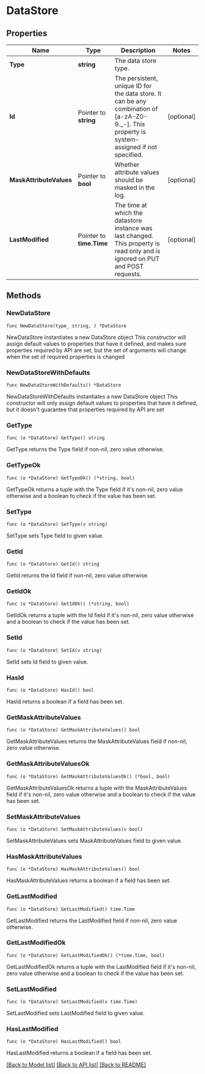 # DataStore

## Properties

Name | Type | Description | Notes
------------ | ------------- | ------------- | -------------
**Type** | **string** | The data store type. | 
**Id** | Pointer to **string** | The persistent, unique ID for the data store. It can be any combination of [a-zA-Z0-9._-]. This property is system-assigned if not specified. | [optional] 
**MaskAttributeValues** | Pointer to **bool** | Whether attribute values should be masked in the log. | [optional] 
**LastModified** | Pointer to **time.Time** | The time at which the datastore instance was last changed. This property is read only and is ignored on PUT and POST requests. | [optional] 

## Methods

### NewDataStore

`func NewDataStore(type_ string, ) *DataStore`

NewDataStore instantiates a new DataStore object
This constructor will assign default values to properties that have it defined,
and makes sure properties required by API are set, but the set of arguments
will change when the set of required properties is changed

### NewDataStoreWithDefaults

`func NewDataStoreWithDefaults() *DataStore`

NewDataStoreWithDefaults instantiates a new DataStore object
This constructor will only assign default values to properties that have it defined,
but it doesn't guarantee that properties required by API are set

### GetType

`func (o *DataStore) GetType() string`

GetType returns the Type field if non-nil, zero value otherwise.

### GetTypeOk

`func (o *DataStore) GetTypeOk() (*string, bool)`

GetTypeOk returns a tuple with the Type field if it's non-nil, zero value otherwise
and a boolean to check if the value has been set.

### SetType

`func (o *DataStore) SetType(v string)`

SetType sets Type field to given value.


### GetId

`func (o *DataStore) GetId() string`

GetId returns the Id field if non-nil, zero value otherwise.

### GetIdOk

`func (o *DataStore) GetIdOk() (*string, bool)`

GetIdOk returns a tuple with the Id field if it's non-nil, zero value otherwise
and a boolean to check if the value has been set.

### SetId

`func (o *DataStore) SetId(v string)`

SetId sets Id field to given value.

### HasId

`func (o *DataStore) HasId() bool`

HasId returns a boolean if a field has been set.

### GetMaskAttributeValues

`func (o *DataStore) GetMaskAttributeValues() bool`

GetMaskAttributeValues returns the MaskAttributeValues field if non-nil, zero value otherwise.

### GetMaskAttributeValuesOk

`func (o *DataStore) GetMaskAttributeValuesOk() (*bool, bool)`

GetMaskAttributeValuesOk returns a tuple with the MaskAttributeValues field if it's non-nil, zero value otherwise
and a boolean to check if the value has been set.

### SetMaskAttributeValues

`func (o *DataStore) SetMaskAttributeValues(v bool)`

SetMaskAttributeValues sets MaskAttributeValues field to given value.

### HasMaskAttributeValues

`func (o *DataStore) HasMaskAttributeValues() bool`

HasMaskAttributeValues returns a boolean if a field has been set.

### GetLastModified

`func (o *DataStore) GetLastModified() time.Time`

GetLastModified returns the LastModified field if non-nil, zero value otherwise.

### GetLastModifiedOk

`func (o *DataStore) GetLastModifiedOk() (*time.Time, bool)`

GetLastModifiedOk returns a tuple with the LastModified field if it's non-nil, zero value otherwise
and a boolean to check if the value has been set.

### SetLastModified

`func (o *DataStore) SetLastModified(v time.Time)`

SetLastModified sets LastModified field to given value.

### HasLastModified

`func (o *DataStore) HasLastModified() bool`

HasLastModified returns a boolean if a field has been set.


[[Back to Model list]](../README.md#documentation-for-models) [[Back to API list]](../README.md#documentation-for-api-endpoints) [[Back to README]](../README.md)



